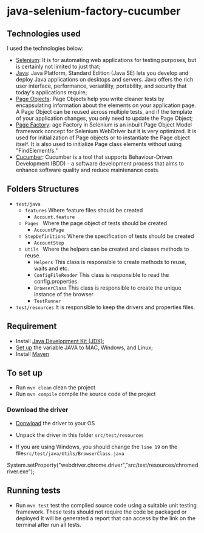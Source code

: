 # java-selenium-factory-cucumber

## Technologies used

I used the technologies below:

* [Selenium](https://www.seleniumhq.org/): It is for automating web applications for testing purposes, but is certainly not limited to just that;
* [Java](https://www.oracle.com/technetwork/java/javase/downloads/index.html): Java Platform, Standard Edition (Java SE) lets you develop and deploy Java applications on desktops and servers. Java offers the rich user interface, performance, versatility, portability, and security that today's applications require;
* [Page Objects](https://github.com/SeleniumHQ/selenium/wiki/PageObjects): Page Objects help you write cleaner tests by encapsulating information about the elements on your application page. A Page Object can be reused across multiple tests, and if the template of your application changes, you only need to update the Page Object;
* [Page Factory](https://github.com/SeleniumHQ/selenium/wiki/PageFactory): age Factory in Selenium is an inbuilt Page Object Model framework concept for Selenium WebDriver but it is very optimized. It is used for initialization of Page objects or to instantiate the Page object itself. It is also used to initialize Page class elements without using "FindElement/s."
* [Cucumber](https://cucumber.io/): Cucumber is a tool that supports Behaviour-Driven Development (BDD) - a software development process that aims to enhance software quality and reduce maintenance costs.

## Folders Structures

* ``` test/java ```
    * ``` features ``` Where feature files should be created
        * ``` Account.feature ```
    * ```Pages ``` Where the page object of tests should be created
        * ``` AccountPage ```
    * ```StepDefinitions``` Where the specification of tests should be created
        * ``` AccountStep ```
    * ```Utils ``` Where the helpers can be created and classes methods to reuse.
        * ``` Helpers ``` This class is responsible to create methods to reuse, waits and etc.
        * ``` ConfigFileReader ``` This class is responsible to read the config.properties.
        * ``` BrowserClass ``` This class is responsible to create the unique instance of the browser
        * ``` TestRunner ```
* ``` test/resources ``` It is responsible to keep the drivers and properties files.

## Requirement

- Install [Java Development Kit (JDK)](https://www.oracle.com/technetwork/java/javase/downloads/index.html);
- [Set up](https://www.baeldung.com/java-home-on-windows-7-8-10-mac-os-x-linux) the variable JAVA to MAC, Windows, and Linux;
- Install [Maven](https://maven.apache.org/install.html)

## To set up

- Run ```mvn clean``` clean the project
- Run ```mvn compile``` compile the source code of the project

### Download the driver

- [Donwload](https://chromedriver.storage.googleapis.com/index.html) the driver to your OS
- Unpack the driver in this folder ```src/test/resources```

- If you are using Windows, you should change the ```line 19``` on the file```src/test/java/Utils/BrowserClass.java```

System.setProperty("webdriver.chrome.driver","src/test/resources/chromedriver.exe");

## Running tests

- Run ```mvn test``` test the compiled source code using a suitable unit testing framework. These tests should not require the code be packaged or deployed
It will be generated a report that can access by the link on the terminal after run all tests.
